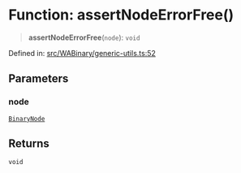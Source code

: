 # Function: assertNodeErrorFree()

> **assertNodeErrorFree**(`node`): `void`

Defined in: [src/WABinary/generic-utils.ts:52](https://github.com/Fokusdotid/Baileys/blob/8399cb6fd4e55090cdf57b06ffaae3e8a88880fe/src/WABinary/generic-utils.ts#L52)

## Parameters

### node

[`BinaryNode`](../type-aliases/BinaryNode.md)

## Returns

`void`
